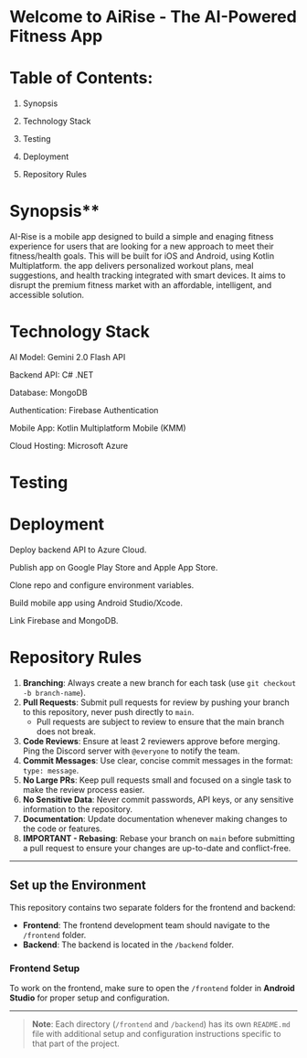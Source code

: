 
# Welcome to AiRise - The AI-Powered Fitness App


# Table of Contents: 

1. Synopsis

2. Technology Stack

3. Testing

4. Deployment

5. Repository Rules





# Synopsis**
AI-Rise is a mobile app designed to build a simple and enaging fitness experience for users that are looking for a new approach to meet their fitness/health goals. This will be built for iOS and Android, using Kotlin Multiplatform. the app delivers personalized workout plans, meal suggestions, and health tracking integrated with smart devices. It aims to disrupt the premium fitness market with an affordable, intelligent, and accessible solution.


# Technology Stack

AI Model: Gemini 2.0 Flash API

Backend API: C# .NET

Database: MongoDB

Authentication: Firebase Authentication

Mobile App: Kotlin Multiplatform Mobile (KMM)

Cloud Hosting: Microsoft Azure




# Testing




# Deployment 
Deploy backend API to Azure Cloud.

Publish app on Google Play Store and Apple App Store.

Clone repo and configure environment variables.

Build mobile app using Android Studio/Xcode.

Link Firebase and MongoDB.




# Repository Rules

1. **Branching**: Always create a new branch for each task (use `git checkout -b branch-name`).
2. **Pull Requests**: Submit pull requests for review by pushing your branch to this repository, never push directly to `main`.
   - Pull requests are subject to review to ensure that the main branch does not break.
3. **Code Reviews**: Ensure at least 2 reviewers approve before merging. Ping the Discord server with `@everyone` to notify the team.
4. **Commit Messages**: Use clear, concise commit messages in the format: `type: message`.
5. **No Large PRs**: Keep pull requests small and focused on a single task to make the review process easier.
6. **No Sensitive Data**: Never commit passwords, API keys, or any sensitive information to the repository.
7. **Documentation**: Update documentation whenever making changes to the code or features.
8. **IMPORTANT - Rebasing**: Rebase your branch on `main` before submitting a pull request to ensure your changes are up-to-date and conflict-free.

---

## Set up the Environment

This repository contains two separate folders for the frontend and backend:

- **Frontend**: The frontend development team should navigate to the `/frontend` folder.
- **Backend**: The backend is located in the `/backend` folder.

### Frontend Setup

To work on the frontend, make sure to open the `/frontend` folder in **Android Studio** for proper setup and configuration.

---

> **Note**: Each directory (`/frontend` and `/backend`) has its own `README.md` file with additional setup and configuration instructions specific to that part of the project.

